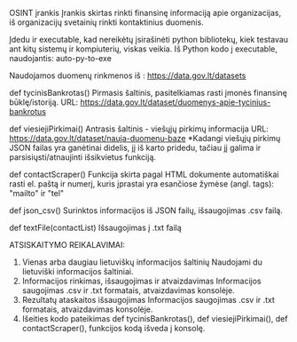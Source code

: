 OSINT įrankis
Įrankis skirtas rinkti finansinę informaciją apie organizacijas, iš organizacijų svetainių rinkti kontaktinius duomenis.

Įdedu ir executable, kad nereikėtų įsirašinėti python bibliotekų, kiek testavau ant kitų sistemų ir kompiuterių, viskas veikia.
Iš Python kodo į executable, naudojantis: auto-py-to-exe


Naudojamos duomenų rinkmenos iš : https://data.gov.lt/datasets

def tycinisBankrotas()
Pirmasis šaltinis, pasitelkiamas rasti įmonės finansinę būklę/istoriją.
URL: https://data.gov.lt/dataset/duomenys-apie-tycinius-bankrotus

def viesiejiPirkimai()
Antrasis šaltinis - viešųjų pirkimų informacija
URL: https://data.gov.lt/dataset/nauja-duomenu-baze
*Kadangi viešųjų pirkimų JSON failas yra ganėtinai didelis, jį iš karto pridedu, tačiau jį galima ir parsisiųsti/atnaujinti išsikvietus funkciją.

def contactScraper()
Funkcija skirta pagal HTML dokumente automatiškai rasti el. paštą ir numerį, kuris įprastai yra esančiose žymėse (angl. tags): "mailto" ir "tel"

def json_csv()
Surinktos informacijos iš JSON failų, išsaugojimas .csv failą. 

def textFile(contactList)
Išsaugojimas į .txt failą


ATSISKAITYMO REIKALAVIMAI:
1. Vienas arba daugiau lietuviškų informacijos šaltinių
    Naudojami du lietuviški informacijos šaltiniai.
2.  Informacijos rinkimas, išsaugojimas ir atvaizdavimas
    Informacijos saugojimas .csv ir .txt formatais, atvaizdavimas konsolėje.
3. Rezultatų ataskaitos išsaugojimas
    Informacijos saugojimas .csv ir .txt formatais, atvaizdavimas konsolėje.
4. Išeities kodo pateikimas
    def tycinisBankrotas(), def viesiejiPirkimai(), def contactScraper(), funkcijos kodą išveda į konsolę.